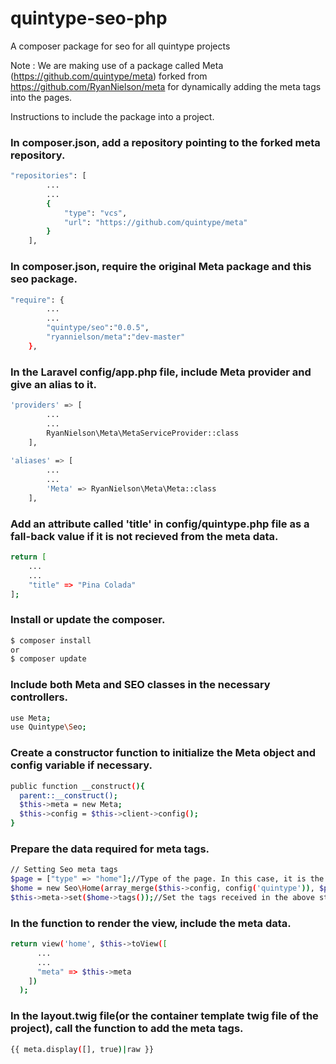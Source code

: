 # quintype-seo-php
A composer package for seo for all quintype projects

Note : We are making use of a package called Meta (https://github.com/quintype/meta) forked from https://github.com/RyanNielson/meta for dynamically adding the meta tags into the pages.

Instructions to include the package into a project.

### In composer.json, add a repository pointing to the forked meta repository.
```sh
"repositories": [
        ...
        ...
        {
            "type": "vcs",
            "url": "https://github.com/quintype/meta"
        }
    ],
```

###  In composer.json, require the original Meta package and this seo package.
```sh
"require": {
        ...
        ...
        "quintype/seo":"0.0.5",
        "ryannielson/meta":"dev-master"
    },
```
###  In the Laravel config/app.php file, include Meta provider and give an alias to it.
```sh
'providers' => [
        ...
        ...
        RyanNielson\Meta\MetaServiceProvider::class
    ],
    
'aliases' => [
        ...
        ...
        'Meta' => RyanNielson\Meta\Meta::class
    ],
```

###  Add an attribute called 'title' in config/quintype.php file as a fall-back value if it is not recieved from the meta data.
```sh
return [
    ...
    ...
    "title" => "Pina Colada"
];
```

###  Install or update the composer.
```sh
$ composer install
or
$ composer update
```
###  Include both Meta and SEO classes in the necessary controllers.
```sh
use Meta;
use Quintype\Seo;
```
###  Create a constructor function to initialize the Meta object and config variable if necessary.
```sh
public function __construct(){
  parent::__construct();
  $this->meta = new Meta;
  $this->config = $this->client->config();
}
```
###  Prepare the data required for meta tags.
```sh
// Setting Seo meta tags
$page = ["type" => "home"];//Type of the page. In this case, it is the home page.
$home = new Seo\Home(array_merge($this->config, config('quintype')), $page["type"]);//Since it is the home page, initialize the Home object.
$this->meta->set($home->tags());//Set the tags received in the above step.
```

###  In the function to render the view, include the meta data.
```sh
return view('home', $this->toView([
      ...
      ...
      "meta" => $this->meta
    ])
  );
```

###  In the layout.twig file(or the container template twig file of the project), call the function to add the meta tags.
```sh
{{ meta.display([], true)|raw }}
```
